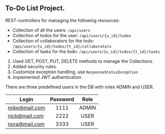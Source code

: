 ## To-Do List Project.

REST-controllers for managing the following resources:

 - Collection of all the users: `/api/users`
 - Collection of todos for the user: `/api/users/{u_id}/todos`
 - Collection of collaborators for the todo: `/api/users/{u_id}/todos/{t_id}/collaborators`
 - Collection of tasks for the todo: `/api/users/{u_id}/todos/{t_id}/tasks`

1) Used GET, POST, PUT, DELETE methods to manage the Collections.
2) Added security rules.
3) Customize exception handling, use `ResponseStatusException`
4) implemented JWT authentication .


There are three predefined users in the DB with roles ADMIN and USER.

| Login         | Password | Role  |
|---------------|:--------:|:-----:|
| mike@mail.com |   1111   | ADMIN |
| nick@mail.com |   2222   | USER  |
| nora@mail.com |   3333   | USER  |

